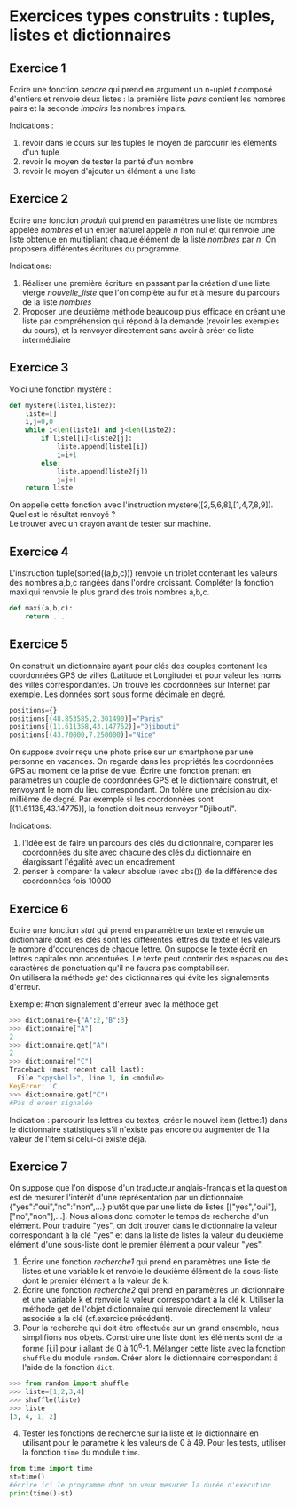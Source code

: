 # Exercices types construits : tuples, listes et dictionnaires

## Exercice 1

Écrire une fonction _separe_ qui prend en argument un n-uplet _t_ composé d'entiers et renvoie deux listes : la première liste _pairs_ contient les nombres pairs et la seconde _impairs_ les nombres impairs.

Indications : 
1) revoir dans le cours sur les tuples le moyen de parcourir les éléments d'un tuple
2) revoir le moyen de tester la parité d'un nombre
3) revoir le moyen d'ajouter un élément à une liste

## Exercice 2

Écrire une fonction _produit_ qui prend en paramètres une liste de nombres appelée _nombres_ et un entier naturel appelé _n_ non nul et qui renvoie une liste obtenue en multipliant chaque élément de la liste _nombres_ par _n_. On proposera différentes écritures du programme.

Indications: 
1) Réaliser une première écriture en passant par la création d'une liste vierge _nouvelle_liste_ que l'on complète au fur et à mesure du parcours de la liste _nombres_
2) Proposer une deuxième méthode beaucoup plus efficace en créant une liste par compréhension qui répond à la demande (revoir les exemples du cours), et la renvoyer directement sans avoir à créer de liste intermédiaire 

## Exercice 3

Voici une fonction mystère :
```Python
def mystere(liste1,liste2):
    liste=[]
    i,j=0,0
    while i<len(liste1) and j<len(liste2):
        if liste1[i]<liste2[j]:
            liste.append(liste1[i])
            i=i+1
        else:
            liste.append(liste2[j])
            j=j+1
    return liste
```
On appelle cette fonction avec l'instruction mystere([2,5,6,8],[1,4,7,8,9]). Quel est le résultat renvoyé ?   
Le trouver avec un crayon avant de tester sur machine.


## Exercice 4

L'instruction tuple(sorted((a,b,c))) renvoie un triplet contenant les valeurs des nombres a,b,c rangées dans l'ordre croissant. Compléter la fonction maxi qui renvoie le plus grand des trois nombres a,b,c.

```Python
def maxi(a,b,c):
    return ...
```

## Exercice 5

On construit un dictionnaire ayant pour clés des couples contenant les coordonnées GPS de villes (Latitude et Longitude) et pour valeur les noms des villes correspondantes. On trouve les coordonnées sur Internet par exemple. Les données sont sous forme décimale en degré.      

```Python
positions={}
positions[(48.853585,2.301490)]="Paris"
positions[(11.611358,43.147752)]="Djibouti"
positions[(43.70000,7.250000)]="Nice"
```
On suppose avoir reçu une photo prise sur un smartphone par une personne en vacances. On regarde dans les propriétés les coordonnées GPS au moment de la prise de vue. Écrire une fonction prenant en paramètres un couple de coordonnées GPS et le dictionnaire construit, et renvoyant le nom du lieu correspondant. On tolère une précision au dix-millième de degré.
Par exemple si les coordonnées sont [(11.61135,43.14775)], la fonction doit nous renvoyer "Djibouti".

Indications: 
1) l'idée est de faire un parcours des clés du dictionnaire, comparer les coordonnées du site avec chacune des clés du dictionnaire en élargissant l'égalité avec un encadrement
2) penser à comparer la valeur absolue (avec abs()) de la différence des coordonnées fois 10000

## Exercice 6

Écrire une fonction _stat_ qui prend en paramètre un texte et renvoie un dictionnaire dont les clés sont les différentes lettres du texte et les valeurs le nombre d'occurences de chaque lettre. On suppose le texte écrit en lettres capitales non accentuées. Le texte peut contenir des espaces ou des caractères de ponctuation qu'il ne faudra pas comptabiliser.  
On utilisera la méthode _get_ des dictionnaires qui évite les signalements d'erreur.

Exemple: #non signalement d'erreur avec la méthode get

```Python
>>> dictionnaire={"A":2,"B":3}
>>> dictionnaire["A"]
2
>>> dictionnaire.get("A")
2
>>> dictionnaire["C"]
Traceback (most recent call last):
  File "<pyshell>", line 1, in <module>
KeyError: 'C'
>>> dictionnaire.get("C")
#Pas d'ereur signalée
```

Indication : parcourir les lettres du textes, créer le nouvel item (lettre:1) dans le dictionnaire statistiques s'il n'existe pas encore ou augmenter de 1 la valeur de l'item si celui-ci existe déjà.

## Exercice 7

On suppose que l'on dispose d'un traducteur anglais-français et la question est de mesurer l'intérêt d'une représentation par un dictionnaire {"yes":"oui","no":"non",...} plutôt que par une liste de listes [["yes","oui"],["no","non"],...]. Nous allons donc compter le temps de recherche d'un élément. Pour traduire "yes", on doit trouver dans le dictionnaire la valeur correspondant à la clé "yes" et dans la liste de listes la valeur du deuxième élément d'une sous-liste dont le premier élément a pour valeur "yes".
1. Écrire une fonction _recherche1_ qui prend en paramètres une liste de listes et une variable k et renvoie le deuxième élément de la sous-liste dont le premier élément a la valeur de k.
2. Écrire une fonction _recherche2_ qui prend en paramètres un dictionnaire et une variable k et renvoie la valeur correspondant à la clé k. Utiliser la méthode get de l'objet dictionnaire qui renvoie directement la valeur associée à la clé (cf.exercice précédent).
3. Pour la recherche qui doit être effectuée sur un grand ensemble, nous simplifions nos objets. Construire une liste dont les éléments sont de la forme [i,i] pour i allant de 0 à 10<sup>6</sup>-1. Mélanger cette liste avec la fonction `shuffle` du module `random`. Créer alors le dictionnaire correspondant à l'aide de la fonction `dict`.

```Python
>>> from random import shuffle
>>> liste=[1,2,3,4]
>>> shuffle(liste)
>>> liste
[3, 4, 1, 2]
```

4. Tester les fonctions de recherche sur la liste et le dictionnaire en utilisant pour le paramètre k les valeurs de 0 à 49. Pour les tests, utiliser la fonction `time` du module `time`. 

```Python
from time import time
st=time()
#écrire ici le programme dont on veux mesurer la durée d'exécution
print(time()-st)
```





